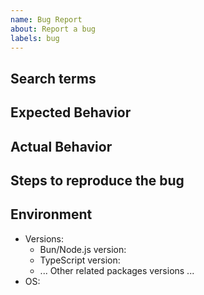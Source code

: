 ```yaml
---
name: Bug Report
about: Report a bug
labels: bug
---
```


<!-- markdownlint-disable MD041 -->
## Search terms

<!-- Include keywords that might help others with the same problem find this issue -->

## Expected Behavior

<!-- How did you expect to happen? -->

## Actual Behavior

<!-- What actually happened? -->

## Steps to reproduce the bug

<!-- How can we reproduce the bug? -->

## Environment

- Versions:
  - Bun/Node.js version:
  - TypeScript version:
  - ... Other related packages versions ...
- OS:
